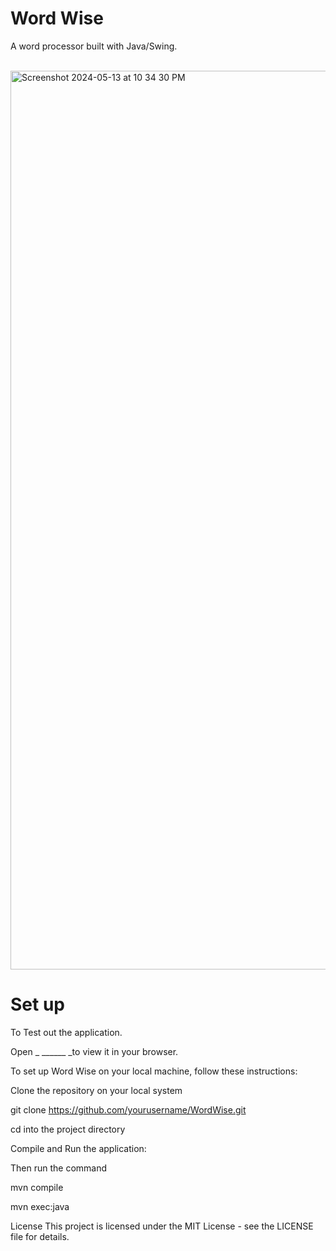 # Word Wise 

A word processor built with Java/Swing.

<br />



<img width="1438" alt="Screenshot 2024-05-13 at 10 34 30 PM" src="https://github.com/desemezie/Word-Wise/assets/104041033/851183fb-7e12-4865-8475-38505377088d">


# Set up

To Test out the application.

Open  _ ______ _to view it in your browser.


To set up Word Wise on your local machine, follow these instructions:

Clone the repository on your local system

git clone https://github.com/yourusername/WordWise.git

cd into the project directory 

Compile and Run the application:

Then run the command 

mvn compile 

mvn exec:java

License
This project is licensed under the MIT License - see the LICENSE file for details.

